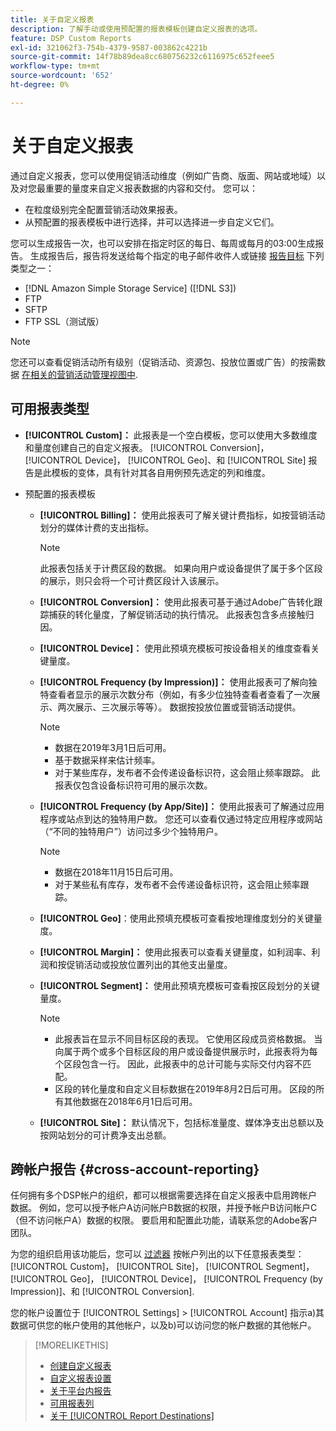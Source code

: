 ```yaml
---
title: 关于自定义报表
description: 了解手动或使用预配置的报表模板创建自定义报表的选项。
feature: DSP Custom Reports
exl-id: 321062f3-754b-4379-9587-003862c4221b
source-git-commit: 14f78b89dea8cc680756232c6116975c652feee5
workflow-type: tm+mt
source-wordcount: '652'
ht-degree: 0%

---
```


# 关于自定义报表

通过自定义报表，您可以使用促销活动维度（例如广告商、版面、网站或地域）以及对您最重要的量度来自定义报表数据的内容和交付。 您可以：

* 在粒度级别完全配置营销活动效果报表。
* 从预配置的报表模板中进行选择，并可以选择进一步自定义它们。

您可以生成报告一次，也可以安排在指定时区的每日、每周或每月的03:00生成报告。 生成报告后，报告将发送给每个指定的电子邮件收件人或链接 [报告目标](/help/dsp/reports/report-destinations/report-destination-about.md) 下列类型之一：

* [!DNL Amazon Simple Storage Service] ([!DNL S3])
* FTP
* SFTP
* FTP SSL（测试版）

>[!NOTE]
>
>您还可以查看促销活动所有级别（促销活动、资源包、投放位置或广告）的按需数据 [在相关的营销活动管理视图中](/help/dsp/campaign-management/reports/campaign-reports-about.md).

## 可用报表类型

* **[!UICONTROL Custom]：** 此报表是一个空白模板，您可以使用大多数维度和量度创建自己的自定义报表。 [!UICONTROL Conversion]， [!UICONTROL Device]， [!UICONTROL Geo]、和 [!UICONTROL Site] 报告是此模板的变体，具有针对其各自用例预先选定的列和维度。

* 预配置的报表模板

   * **[!UICONTROL Billing]：** 使用此报表可了解关键计费指标，如按营销活动划分的媒体计费的支出指标。

      >[!NOTE]
      >
      >此报表包括关于计费区段的数据。 如果向用户或设备提供了属于多个区段的展示，则只会将一个可计费区段计入该展示。

   * **[!UICONTROL Conversion]：** 使用此报表可基于通过Adobe广告转化跟踪捕获的转化量度，了解促销活动的执行情况。 此报表包含多点接触归因。

   * **[!UICONTROL Device]：** 使用此预填充模板可按设备相关的维度查看关键量度。

   * **[!UICONTROL Frequency (by Impression)]：** 使用此报表可了解向独特查看者显示的展示次数分布（例如，有多少位独特查看者查看了一次展示、两次展示、三次展示等等）。 数据按投放位置或营销活动提供。

      >[!NOTE]
      >
      >* 数据在2019年3月1日后可用。
      >* 基于数据采样来估计频率。
      >* 对于某些库存，发布者不会传递设备标识符，这会阻止频率跟踪。 此报表仅包含设备标识符可用的展示次数。


   * **[!UICONTROL Frequency (by App/Site)]：** 使用此报表可了解通过应用程序或站点到达的独特用户数。 您还可以查看仅通过特定应用程序或网站（“不同的独特用户”）访问过多少个独特用户。

      >[!NOTE]
      >
      >* 数据在2018年11月15日后可用。
      >* 对于某些私有库存，发布者不会传递设备标识符，这会阻止频率跟踪。


   * **[!UICONTROL Geo]**：使用此预填充模板可查看按地理维度划分的关键量度。

   * **[!UICONTROL Margin]：** 使用此报表可以查看关键量度，如利润率、利润和按促销活动或投放位置列出的其他支出量度。

   * **[!UICONTROL Segment]：** 使用此预填充模板可查看按区段划分的关键量度。

      >[!NOTE]
      >
      >* 此报表旨在显示不同目标区段的表现。 它使用区段成员资格数据。 当向属于两个或多个目标区段的用户或设备提供展示时，此报表将为每个区段包含一行。 因此，此报表中的总计可能与实际交付内容不匹配。
      >* 区段的转化量度和自定义目标数据在2019年8月2日后可用。 区段的所有其他数据在2018年6月1日后可用。


   * **[!UICONTROL Site]：** 默认情况下，包括标准量度、媒体净支出总额以及按网站划分的可计费净支出总额。

## 跨帐户报告 {#cross-account-reporting}

任何拥有多个DSP帐户的组织，都可以根据需要选择在自定义报表中启用跨帐户数据。 例如，您可以授予帐户A访问帐户B数据的权限，并授予帐户B访问帐户C（但不访问帐户A）数据的权限。 要启用和配置此功能，请联系您的Adobe客户团队。

为您的组织启用该功能后，您可以 [过滤器](report-settings.md) 按帐户列出的以下任意报表类型：  [!UICONTROL Custom]， [!UICONTROL Site]， [!UICONTROL Segment]， [!UICONTROL Geo]， [!UICONTROL Device]， [!UICONTROL Frequency (by Impression)]、和 [!UICONTROL Conversion].

您的帐户设置位于 [!UICONTROL Settings] > [!UICONTROL Account] 指示a)其数据可供您的帐户使用的其他帐户，以及b)可以访问您的帐户数据的其他帐户。

>[!MORELIKETHIS]
>
>* [创建自定义报表](/help/dsp/reports/report-create.md)
>* [自定义报表设置](/help/dsp/reports/report-settings.md)
>* [关于平台内报告](/help/dsp/campaign-management/reports/campaign-reports-about.md)
>* [可用报表列](/help/dsp/reports/report-columns.md)
>* [关于 [!UICONTROL Report Destinations]](/help/dsp/reports/report-destinations/report-destination-about.md)

